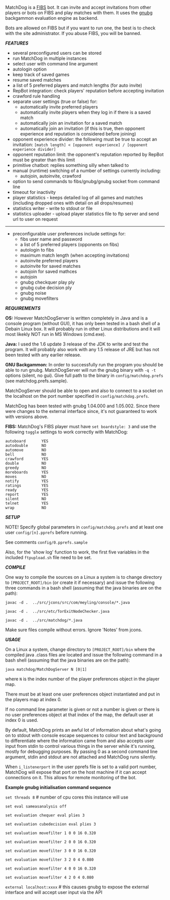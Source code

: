 MatchDog is a [FIBS](http://fibs.com) bot. It can invite and accept invitations 
from other players or bots on FIBS and play matches with them. 
It uses the [gnubg](https://www.gnu.org/software/gnubg/) backgammon 
evaluation engine as backend.

Bots are allowed on FIBS but if you want to run one, 
the best is to check with the site administrator. 
If you abuse FIBS, you will be banned.

***FEATURES***

* several preconfigured users can be stored
* run MatchDog in multiple instances
* select user with command line argument
* autologin option
* keep track of saved games
* resume saved matches
* a list of 5 preferred players and match lengths (for auto invite)
* RepBot integration: check players' reputation before accepting invitation
* crawford rule handling
* separate user settings (true or false) for:
    - automatically invite preferred players
    - automatically invite players when they log in if there is a saved match
    - automatically join an invitation for a saved match
    - automatically join an invitation
      (if this is true, then opponent experience
      and reputation is considered before joining)
* opponent experience divider:
  the following must be true to accept an invitation:
  `[match length] < [opponent experience] / [opponent experience divider]`
* opponent reputation limit:
  the opponent's reputation reported by RepBot must be
  greater than this limit
* primitive chatbot: replies something silly when talked to
* manual (runtime) switching of a number of settings currently including:
    - autojoin, autoinvite, crawford
* option to send commands to fibs/gnubg/gnubg socket from command line
* timeout for inactivity
* player statistics - keeps detailed log of all games and matches (including dropped ones with detail on all drops/resumes)
* statistics writer - write to stdout or file
* statistics uploader - upload player statistics file to ftp server and send url to user on request

-----
* preconfigurable user preferences include settings for:
    - fibs user name and password
    - a list of 5 preferred players (opponents on fibs)
    - autologin to fibs
    - maximum match length (when accepting invitations)
    - autoinvite preferred players
    - autoinvite for saved matches
    - autojoin for saved mathces
    - autojoin
    - gnubg checkquer play ply
    - gnubg cube decision ply
    - gnubg noise
    - gnubg movefilters


***REQUIREMENTS***

**OS:**
However MatchDogServer is written completely in Java and is a console program (without GUI),
it has only been tested in a bash shell of a Debain Linux box. It will probably run in other
Linux distributions and it will most likekly NOT run in MS Windows (cmd.exe).

**Java:**
I used the 1.6 update 3 release of the JDK to write and test the program.
It will probably also work with any 1.5 release of JRE but has not been tested with any earlier release.

**GNU Backgammon:**
In order to successfully run the program you should be able to run gnubg.
MatchDogServer will run the gnubg binary with `-q -t` options (silent, no gui). Give
full path to the binary in `config/matchdog.prefs` (see matchdog.prefs.sample).

MatchDogServer should be able to open and also to connect
to a socket on the localhost on the port number specified
in `config/matchdog.prefs`.

MatchDog has been tested with gnubg 1.04.000 and 1.05.002. Since there were changes
to the external interface since, it's not guaranteed to work with versions above.

**FIBS:**
MatchDog's FIBS player must have `set boardstyle: 3` and use the following `toggle` settings
to work correctly with MatchDog:
```allowpip        YES
autoboard       YES
autodouble      NO
automove        NO
bell            NO
crawford        YES
double          NO
greedy          NO
moreboards      YES
moves           NO
notify          YES
ratings         YES
ready           YES
report          YES
silent          NO
telnet          YES
wrap            NO
```



***SETUP***

NOTE! 
Specify global parameters in `config/matchdog.prefs` 
and at least one user `config/[n].pprefs` before running. 

See comments `config/0.pprefs.sample`

Also, for the 'show log' function to work, the first five
variables in the included `ftpupload.sh` file need to be set.

***COMPILE***

One way to compile the sources on a Linux a system is to
 change directory to `[PROJECT_ROOT]/bin` 
 (or create it if necessary) and issue the following
 three commands in a bash shell (assuming that the java
 binaries are on the path):

`javac -d .  ../src/jcons/src/com/meyling/console/*.java`

`javac -d .  ../src/etc/TorExitNodeChecker.java`

`javac -d .  ../src/matchdog/*.java`

Make sure files compile without errors. Ignore 'Notes' from jcons.


***USAGE***

On a Linux a system, change directory to `[PROJECT_ROOT]/bin`  where the compiled java .class
files are located and issue the following command in a bash shell
(assuming that the java binaries are on the path):

`java matchdog/MatchDogServer N [0|1]`

where `N` is the index number of the player preferences object
in the player map.

There must be at least one user preferences object instantiated
and put in the players map at index 0.

If no command line parameter is given or not a number is given
or there is no user preferences object at that index of the
map, the default user at index 0 is used.

By default, MatchDog prints an awful lot of information about what's going on to stdout 
with console escape sequences to colour text and background to differentiate 
where the information came from and also accepts user input from stdin to control 
various things in the server while it's running, mostly for debugging purposes. 
By passing 0 as a second command line argument, stdin and stdout are not attached 
and MatchDog runs silently.

When `i_listenerport` in the user pprefs file is set to a valid port number,
MatchDog will expose that port on the host machine if it can
accept connections on it. This allows for remote monitoring of the bot.


**Example gnubg initialisation command sequence**

`set threads 8` # number of cpu cores this instance will use

`set eval sameasanalysis off`

`set evaluation chequer eval plies 3`

`set evaluation cubedecision eval plies 3`

`set evaluation movefilter 1 0 0 16 0.320`

`set evaluation movefilter 2 0 0 16 0.320`

`set evaluation movefilter 3 0 0 16 0.320`

`set evaluation movefilter 3 2 0 4 0.080`

`set evaluation movefilter 4 0 0 16 0.320`

`set evaluation movefilter 4 2 0 4 0.080`

`external localhost:xxxx` # this causes gnubg to expose the external interface and will accept user input via the API 



